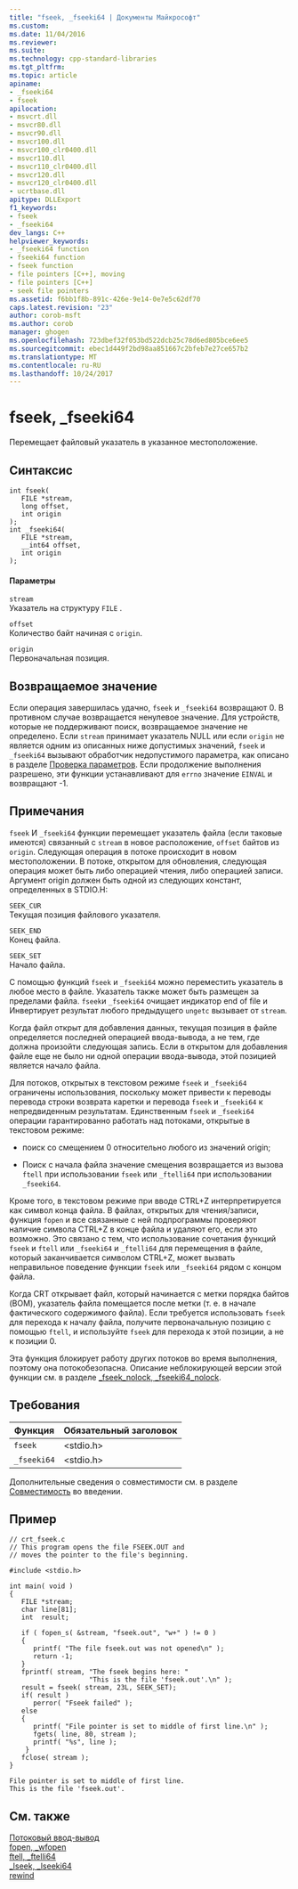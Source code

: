 ```yaml
---
title: "fseek, _fseeki64 | Документы Майкрософт"
ms.custom: 
ms.date: 11/04/2016
ms.reviewer: 
ms.suite: 
ms.technology: cpp-standard-libraries
ms.tgt_pltfrm: 
ms.topic: article
apiname:
- _fseeki64
- fseek
apilocation:
- msvcrt.dll
- msvcr80.dll
- msvcr90.dll
- msvcr100.dll
- msvcr100_clr0400.dll
- msvcr110.dll
- msvcr110_clr0400.dll
- msvcr120.dll
- msvcr120_clr0400.dll
- ucrtbase.dll
apitype: DLLExport
f1_keywords:
- fseek
- _fseeki64
dev_langs: C++
helpviewer_keywords:
- _fseeki64 function
- fseeki64 function
- fseek function
- file pointers [C++], moving
- file pointers [C++]
- seek file pointers
ms.assetid: f6bb1f8b-891c-426e-9e14-0e7e5c62df70
caps.latest.revision: "23"
author: corob-msft
ms.author: corob
manager: ghogen
ms.openlocfilehash: 723dbef32f053bd522dcb25c78d6ed805bce6ee5
ms.sourcegitcommit: ebec1d449f2bd98aa851667c2bfeb7e27ce657b2
ms.translationtype: MT
ms.contentlocale: ru-RU
ms.lasthandoff: 10/24/2017
---
```

# <a name="fseek-fseeki64"></a>fseek, _fseeki64
Перемещает файловый указатель в указанное местоположение.  
  
## <a name="syntax"></a>Синтаксис  
  
```  
int fseek(   
   FILE *stream,  
   long offset,  
   int origin   
);  
int _fseeki64(   
   FILE *stream,  
   __int64 offset,  
   int origin   
);  
```  
  
#### <a name="parameters"></a>Параметры  
 `stream`  
 Указатель на структуру `FILE` .  
  
 `offset`  
 Количество байт начиная с `origin`.  
  
 `origin`  
 Первоначальная позиция.  
  
## <a name="return-value"></a>Возвращаемое значение  
 Если операция завершилась удачно, `fseek` и `_fseeki64` возвращают 0. В противном случае возвращается ненулевое значение. Для устройств, которые не поддерживают поиск, возвращаемое значение не определено. Если `stream` принимает указатель NULL или если `origin` не является одним из описанных ниже допустимых значений, `fseek` и `_fseeki64` вызывают обработчик недопустимого параметра, как описано в разделе [Проверка параметров](../../c-runtime-library/parameter-validation.md). Если продолжение выполнения разрешено, эти функции устанавливают для `errno` значение `EINVAL` и возвращают -1.  
  
## <a name="remarks"></a>Примечания  
 `fseek` И `_fseeki64` функции перемещает указатель файла (если таковые имеются) связанный с `stream` в новое расположение, `offset` байтов из `origin`. Следующая операция в потоке происходит в новом местоположении. В потоке, открытом для обновления, следующая операция может быть либо операцией чтения, либо операцией записи. Аргумент origin должен быть одной из следующих констант, определенных в STDIO.H:  
  
 `SEEK_CUR`  
 Текущая позиция файлового указателя.  
  
 `SEEK_END`  
 Конец файла.  
  
 `SEEK_SET`  
 Начало файла.  
  
 С помощью функций `fseek` и `_fseeki64` можно переместить указатель в любое место в файле. Указатель также может быть размещен за пределами файла. `fseek`и `_fseeki64` очищает индикатор end of file и Инвертирует результат любого предыдущего `ungetc` вызывает от `stream`.  
  
 Когда файл открыт для добавления данных, текущая позиция в файле определяется последней операцией ввода-вывода, а не тем, где должна произойти следующая запись. Если в открытом для добавления файле еще не было ни одной операции ввода-вывода, этой позицией является начало файла.  
  
 Для потоков, открытых в текстовом режиме `fseek` и `_fseeki64` ограничены использования, поскольку может привести к переводы перевода строки возврата каретки и перевода `fseek` и `_fseeki64` к непредвиденным результатам. Единственным `fseek` и `_fseeki64` операции гарантированно работать над потоками, открытые в текстовом режиме:  
  
-   поиск со смещением 0 относительно любого из значений origin;  
  
-   Поиск с начала файла значение смещения возвращается из вызова `ftell` при использовании `fseek` или `_ftelli64` при использовании `_fseeki64`.  
  
 Кроме того, в текстовом режиме при вводе CTRL+Z интерпретируется как символ конца файла. В файлах, открытых для чтения/записи, функция `fopen` и все связанные с ней подпрограммы проверяют наличие символа CTRL+Z в конце файла и удаляют его, если это возможно. Это связано с тем, что использование сочетания функций `fseek` и `ftell` или `_fseeki64` и `_ftelli64` для перемещения в файле, который заканчивается символом CTRL+Z, может вызвать неправильное поведение функции `fseek` или `_fseeki64` рядом с концом файла.  
  
 Когда CRT открывает файл, который начинается с метки порядка байтов (BOM), указатель файла помещается после метки (т. е. в начале фактического содержимого файла). Если требуется использовать `fseek` для перехода к началу файла, получите первоначальную позицию с помощью `ftell`, и используйте `fseek` для перехода к этой позиции, а не к позиции 0.  
  
 Эта функция блокирует работу других потоков во время выполнения, поэтому она потокобезопасна. Описание неблокирующей версии этой функции см. в разделе [_fseek_nolock, _fseeki64_nolock](../../c-runtime-library/reference/fseek-nolock-fseeki64-nolock.md).  
  
## <a name="requirements"></a>Требования  
  
|Функция|Обязательный заголовок|  
|--------------|---------------------|  
|`fseek`|\<stdio.h>|  
|`_fseeki64`|\<stdio.h>|  
  
 Дополнительные сведения о совместимости см. в разделе [Совместимость](../../c-runtime-library/compatibility.md) во введении.  
  
## <a name="example"></a>Пример  
  
```  
// crt_fseek.c  
// This program opens the file FSEEK.OUT and  
// moves the pointer to the file's beginning.  
  
#include <stdio.h>  
  
int main( void )  
{  
   FILE *stream;  
   char line[81];  
   int  result;  
  
   if ( fopen_s( &stream, "fseek.out", "w+" ) != 0 )  
   {  
      printf( "The file fseek.out was not opened\n" );  
      return -1;  
   }  
   fprintf( stream, "The fseek begins here: "  
                    "This is the file 'fseek.out'.\n" );  
   result = fseek( stream, 23L, SEEK_SET);  
   if( result )  
      perror( "Fseek failed" );  
   else  
   {  
      printf( "File pointer is set to middle of first line.\n" );  
      fgets( line, 80, stream );  
      printf( "%s", line );  
    }  
   fclose( stream );  
}  
```  
  
```Output  
File pointer is set to middle of first line.  
This is the file 'fseek.out'.  
```  
  
## <a name="see-also"></a>См. также  
 [Потоковый ввод-вывод](../../c-runtime-library/stream-i-o.md)   
 [fopen, _wfopen](../../c-runtime-library/reference/fopen-wfopen.md)   
 [ftell, _ftelli64](../../c-runtime-library/reference/ftell-ftelli64.md)   
 [_lseek, _lseeki64](../../c-runtime-library/reference/lseek-lseeki64.md)   
 [rewind](../../c-runtime-library/reference/rewind.md)